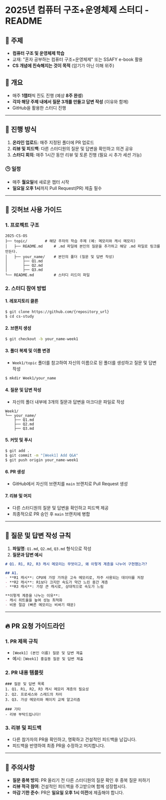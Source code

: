 # 2025년 컴퓨터 구조+운영체제 스터디 - README

## 📌 주제
- **컴퓨터 구조 및 운영체제 학습**
- 교재: "혼자 공부하는 컴퓨터 구조+운영체제" 또는 SSAFY e-book 활용
- **CS 개념에 친숙해지는 것이 목적** (암기가 아닌 이해 위주)

## 📝 개요
- 매주 **1챕터**씩 진도 진행 (예상 **8주 완성**)
- **각자 해당 주제 내에서 질문 3개를 만들고 답변 작성** (이유와 함께)
- GitHub을 활용한 스터디 진행

---

## 📅 진행 방식
1. **온라인 업로드**: 매주 지정된 폴더에 PR 업로드
2. **리뷰 및 피드백**: 다른 스터디원의 질문 및 답변을 확인하고 의견 공유
3. **스터디 회의**: 매주 1시간 동안 리뷰 및 토론 진행 (필요 시 추가 세션 가능)

### 🕒 일정
- 매주 **월요일**에 새로운 챕터 시작
- **일요일 오후 1시**까지 Pull Request(PR) 제출 필수

---

## 📂 깃허브 사용 가이드

### 1. 프로젝트 구조
```plaintext
2025-CS-OS
├── topic/        # 해당 주차의 학습 주제 (예: 메모리와 캐시 메모리)
│   ├── README.md     # .md 파일에 본인의 질문을 추가하고 해당 .md 파일로 링크를 만든다.
│   ├── your_name/    # 본인의 폴더 (질문 및 답변 작성)
│       ├── Q1.md
│       ├── Q2.md
│       ├── Q3.md
└── README.md         # 스터디 리드미 파일
```

### 2. 스터디 참여 방법
#### 1. 레포지토리 클론
```bash
$ git clone https://github.com/{repository_url}
$ cd cs-study
```

#### 2. 브랜치 생성
```bash
$ git checkout -b your_name-week1
```

#### 3. 폴더 복제 및 이름 변경
- `Week1/topic` 폴더를 참고하여 자신의 이름으로 된 폴더를 생성하고 질문 및 답변 작성
```bash
$ mkdir Week1/your_name
```

#### 4. 질문 및 답변 작성
- 자신의 폴더 내부에 3개의 질문과 답변을 마크다운 파일로 작성
```plaintext
Week1/
└── your_name/
    ├── Q1.md
    ├── Q2.md
    ├── Q3.md
```

#### 5. 커밋 및 푸시
```bash
$ git add .
$ git commit -m "[Week1] Add Q&A"
$ git push origin your_name-week1
```

#### 6. PR 생성
- GitHub에서 자신의 브랜치를 `main` 브랜치로 Pull Request 생성

#### 7. 리뷰 및 머지
- 다른 스터디원의 질문 및 답변을 확인하고 피드백 제공
- 최종적으로 PR 승인 후 `main` 브랜치에 병합

---

## 📜 질문 및 답변 작성 규칙
1. **파일명**: `Q1.md`, `Q2.md`, `Q3.md` 형식으로 작성
2. **질문과 답변 예시**
```markdown
# Q1. R1, R2, R3 캐시 메모리는 무엇이고, 왜 이렇게 계층을 나누어 구현했는가?

## A1.
- **R1 캐시**: CPU에 가장 가까운 고속 메모리로, 자주 사용되는 데이터를 저장
- **R2 캐시**: R1보다 크지만 속도가 약간 느린 중간 계층
- **R3 캐시**: 가장 큰 캐시로, 상대적으로 속도가 느림

**이렇게 계층을 나누는 이유**:
- 캐시 히트율을 높여 성능 최적화
- 비용 절감 (빠른 메모리는 비싸기 때문)
```

---

## 🔥 PR 요청 가이드라인

### 1. PR 제목 규칙
- `[Week1] (본인 이름) 질문 및 답변 제출`
- 예시: `[Week1] 홍길동 질문 및 답변 제출`

### 2. PR 내용 템플릿
```
### 질문 및 답변 목록
1. Q1. R1, R2, R3 캐시 메모리 계층의 필요성
2. Q2. 프로세스와 스레드의 차이
3. Q3. 가상 메모리와 페이지 교체 알고리즘

### 기타
- 리뷰 부탁드립니다!
```

### 3. 리뷰 및 피드백
- 다른 참가자의 PR을 확인하고, 명확하고 건설적인 피드백을 남깁니다.
- 피드백을 반영하여 최종 PR을 수정하고 머지합니다.

---

## 📢 주의사항
- **질문 중복 방지**: PR 올리기 전 다른 스터디원의 질문 확인 후 중복 질문 피하기
- **리뷰 적극 참여**: 건설적인 피드백을 주고받으며 함께 성장합시다.
- **마감 기한 준수**: PR은 **일요일 오후 1시 이전**에 제출해야 합니다.
